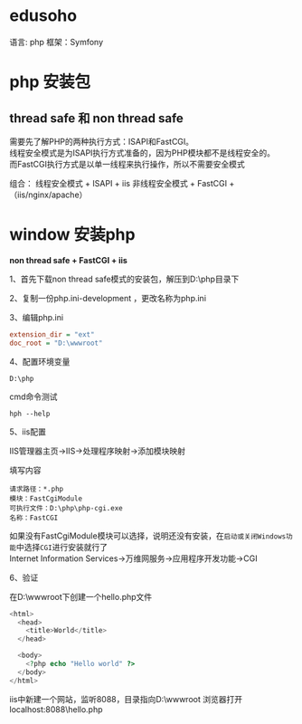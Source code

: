 # edusoho
语言: php
框架：Symfony 

# php 安装包

## thread safe 和 non thread safe

需要先了解PHP的两种执行方式：ISAPI和FastCGI。   
线程安全模式是为ISAPI执行方式准备的，因为PHP模块都不是线程安全的。  
而FastCGI执行方式是以单一线程来执行操作，所以不需要安全模式

组合：
线程安全模式 + ISAPI + iis
非线程安全模式 +  FastCGI + （iis/nginx/apache）

# window 安装php

**non thread safe + FastCGI + iis**

1、首先下载non thread safe模式的安装包，解压到D:\php目录下

2、复制一份php.ini-development ，更改名称为php.ini

3、编辑php.ini

```ini
extension_dir = "ext" 
doc_root = "D:\wwwroot"
```
4、配置环境变量

```
D:\php
```
cmd命令测试

```
hph --help
```


5、iis配置

IIS管理器主页->IIS->处理程序映射->添加模块映射

填写内容
```
请求路径：*.php
模块：FastCgiModule
可执行文件：D:\php\php-cgi.exe
名称：FastCGI
```

如果没有FastCgiModule模块可以选择，说明还没有安装，在`启动或关闭Windows功能`中选择`CGI`进行安装就行了   
Internet Information Services->万维网服务->应用程序开发功能->CGI

6、验证

在D:\wwwroot下创建一个hello.php文件

```php
<html> 
  <head> 
    <title>World</title> 
  </head>

  <body> 
    <?php echo "Hello world" ?> 
  </body> 
</html> 
```

iis中新建一个网站，监听8088，目录指向D:\wwwroot
浏览器打开localhost:8088\hello.php